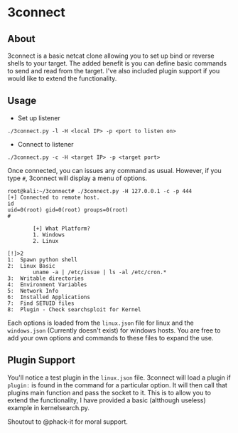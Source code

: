 # 3connect

## About
3connect is a basic netcat clone allowing you to set up bind or reverse shells to your target. The added benefit is you can define basic commands to send and read from the target. I've also included plugin support if you would like to extend the functionality.

## Usage

- Set up listener

```
./3connect.py -l -H <local IP> -p <port to listen on>
```

- Connect to listener

```
./3connect.py -c -H <target IP> -p <target port>
```

Once connected, you can issues any command as usual. However, if you type `#`, 3connect will display a menu of options.

```lang=bash
root@kali:~/3connect# ./3connect.py -H 127.0.0.1 -c -p 444
[+] Connected to remote host.
id
uid=0(root) gid=0(root) groups=0(root)
#

		[+] What Platform?
		1. Windows
		2. Linux
		
[!]>2
1:	Spawn python shell
2:	Linux Basic
		uname -a | /etc/issue | ls -al /etc/cron.*
3:	Writable directories
4:	Environment Variables
5:	Network Info
6:	Installed Applications
7:	Find SETUID files
8:	Plugin - Check searchsploit for Kernel
```

Each options is loaded from the `linux.json` file for linux and the `windows.json` (Currently doesn't exist) for windows hosts. You are free to add your own options and commands to these files to expand the use.

## Plugin Support

You'll notice a test plugin in the `linux.json` file. 3connect will load a plugin if `plugin:` is found in the command for a particular option. It will then call that plugins main function and pass the socket to it. This is to allow you to extend the functionality, I have provided a basic (altthough useless) example in kernelsearch.py.


Shoutout to @phack-it for moral support. 
